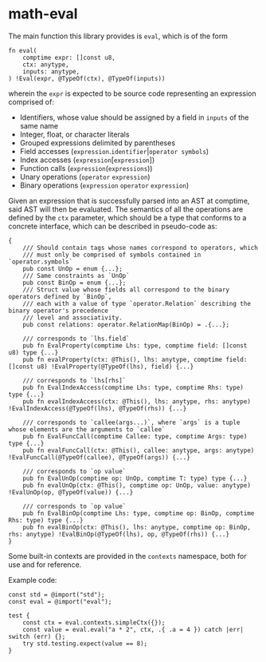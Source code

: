 # math-eval
The main function this library provides is `eval`, which is of the form
```zig
fn eval(
    comptime expr: []const u8,
    ctx: anytype,
    inputs: anytype,
) !Eval(expr, @TypeOf(ctx), @TypeOf(inputs))
```
wherein the `expr` is expected to be source code representing an expression comprised of:
* Identifiers, whose value should be assigned by a field in `inputs` of the same name
* Integer, float, or character literals
* Grouped expressions delimited by parentheses
* Field accesses (`expression`.`identifier`|`operator symbols`)
* Index accesses (`expression`[`expression`])
* Function calls (`expression`(`expressions`))
* Unary operations (`operator` `expression`)
* Binary operations (`expression` `operator` `expression`)

Given an expression that is successfully parsed into an AST at comptime, said AST will then be evaluated.
The semantics of all the operations are defined by the `ctx` parameter, which should be a type that conforms to a concrete interface,
which can be described in pseudo-code as:
```zig
{
    /// Should contain tags whose names correspond to operators, which
    /// must only be comprised of symbols contained in `operator.symbols`
    pub const UnOp = enum {...};
    /// Same constraints as `UnOp`
    pub const BinOp = enum {...};
    /// Struct value whose fields all correspond to the binary operators defined by `BinOp`,
    /// each with a value of type `operator.Relation` describing the binary operator's precedence
    /// level and associativity.
    pub const relations: operator.RelationMap(BinOp) = .{...};

    /// corresponds to `lhs.field`
    pub fn EvalProperty(comptime Lhs: type, comptime field: []const u8) type {...}
    pub fn evalProperty(ctx: @This(), lhs: anytype, comptime field: []const u8) !EvalProperty(@TypeOf(lhs), field) {...}

    /// corresponds to `lhs[rhs]`
    pub fn EvalIndexAccess(comptime Lhs: type, comptime Rhs: type) type {...}
    pub fn evalIndexAccess(ctx: @This(), lhs: anytype, rhs: anytype) !EvalIndexAccess(@TypeOf(lhs), @TypeOf(rhs)) {...}

    /// corresponds to `callee(args...)`, where `args` is a tuple whose elements are the arguments to `callee`
    pub fn EvalFuncCall(comptime Callee: type, comptime Args: type) type {...}
    pub fn evalFuncCall(ctx: @This(), callee: anytype, args: anytype) !EvalFuncCall(@TypeOf(callee), @TypeOf(args)) {...}

    /// corresponds to `op value`
    pub fn EvalUnOp(comptime op: UnOp, comptime T: type) type {...}
    pub fn evalUnOp(ctx: @This(), comptime op: UnOp, value: anytype) !EvalUnOp(op, @TypeOf(value)) {...}

    /// corresponds to `op value`
    pub fn EvalBinOp(comptime Lhs: type, comptime op: BinOp, comptime Rhs: type) type {...}
    pub fn evalBinOp(ctx: @This(), lhs: anytype, comptime op: BinOp, rhs: anytype) !EvalBinOp(@TypeOf(lhs), op, @TypeOf(rhs)) {...}
}
```

Some built-in contexts are provided in the `contexts` namespace, both for use and for reference.

Example code:
```zig
const std = @import("std");
const eval = @import("eval");

test {
    const ctx = eval.contexts.simpleCtx({});
    const value = eval.eval("a * 2", ctx, .{ .a = 4 }) catch |err| switch (err) {};
    try std.testing.expect(value == 8);
}
```
